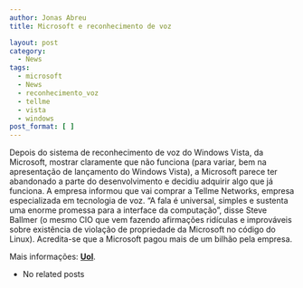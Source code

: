 ```yaml
---
author: Jonas Abreu
title: Microsoft e reconhecimento de voz

layout: post
category:
  - News
tags:
  - microsoft
  - News
  - reconhecimento_voz
  - tellme
  - vista
  - windows
post_format: [ ]
---
```

Depois do sistema de reconhecimento de voz do Windows Vista, da Microsoft, mostrar claramente que não funciona (para variar, bem na apresentação de lançamento do Windows Vista), a Microsoft parece ter abandonado a parte do desenvolvimento e decidiu adquirir algo que já funciona. A empresa informou que vai comprar a Tellme Networks, empresa especializada em tecnologia de voz. “A fala é universal, simples e sustenta uma enorme promessa para a interface da computação”, disse Steve Ballmer (o mesmo CIO que vem fazendo afirmações ridículas e improváveis sobre existência de violação de propriedade da Microsoft no código do Linux). Acredita-se que a Microsoft pagou mais de um bilhão pela empresa.

Mais informações: **[Uol][1]**. 

*   No related posts












 [1]: http://tecnologia.uol.com.br/ultnot/reuters/2007/03/14/ult3949u1181.jhtm






